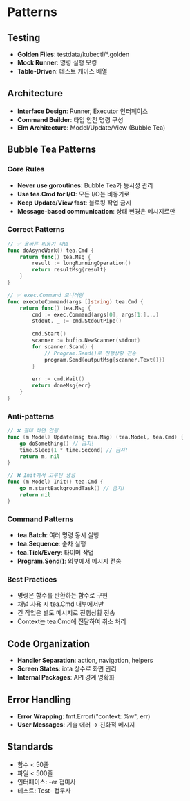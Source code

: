 # Patterns

## Testing
- **Golden Files**: testdata/kubectl/*.golden
- **Mock Runner**: 명령 실행 모킹
- **Table-Driven**: 테스트 케이스 배열

## Architecture
- **Interface Design**: Runner, Executor 인터페이스
- **Command Builder**: 타입 안전 명령 구성
- **Elm Architecture**: Model/Update/View (Bubble Tea)

## Bubble Tea Patterns

### Core Rules
- **Never use goroutines**: Bubble Tea가 동시성 관리
- **Use tea.Cmd for I/O**: 모든 I/O는 비동기로
- **Keep Update/View fast**: 블로킹 작업 금지
- **Message-based communication**: 상태 변경은 메시지로만

### Correct Patterns
```go
// ✅ 올바른 비동기 작업
func doAsyncWork() tea.Cmd {
    return func() tea.Msg {
        result := longRunningOperation()
        return resultMsg{result}
    }
}

// ✅ exec.Command 모니터링
func executeCommand(args []string) tea.Cmd {
    return func() tea.Msg {
        cmd := exec.Command(args[0], args[1:]...)
        stdout, _ := cmd.StdoutPipe()
        
        cmd.Start()
        scanner := bufio.NewScanner(stdout)
        for scanner.Scan() {
            // Program.Send()로 진행상황 전송
            program.Send(outputMsg{scanner.Text()})
        }
        
        err := cmd.Wait()
        return doneMsg{err}
    }
}
```

### Anti-patterns
```go
// ❌ 절대 하면 안됨
func (m Model) Update(msg tea.Msg) (tea.Model, tea.Cmd) {
    go doSomething() // 금지!
    time.Sleep(1 * time.Second) // 금지!
    return m, nil
}

// ❌ Init에서 고루틴 생성
func (m Model) Init() tea.Cmd {
    go m.startBackgroundTask() // 금지!
    return nil
}
```

### Command Patterns
- **tea.Batch**: 여러 명령 동시 실행
- **tea.Sequence**: 순차 실행
- **tea.Tick/Every**: 타이머 작업
- **Program.Send()**: 외부에서 메시지 전송

### Best Practices
- 명령은 함수를 반환하는 함수로 구현
- 채널 사용 시 tea.Cmd 내부에서만
- 긴 작업은 별도 메시지로 진행상황 전송
- Context는 tea.Cmd에 전달하여 취소 처리

## Code Organization
- **Handler Separation**: action, navigation, helpers
- **Screen States**: iota 상수로 화면 관리
- **Internal Packages**: API 경계 명확화

## Error Handling
- **Error Wrapping**: fmt.Errorf("context: %w", err)
- **User Messages**: 기술 에러 → 친화적 메시지

## Standards
- 함수 < 50줄
- 파일 < 500줄
- 인터페이스: -er 접미사
- 테스트: Test- 접두사